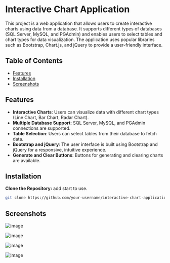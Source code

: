 # Interactive Chart Application

This project is a web application that allows users to create interactive charts using data from a database. It supports different types of databases (SQL Server, MySQL, and PGAdmin) and enables users to select tables and chart types for data visualization. The application uses popular libraries such as Bootstrap, Chart.js, and jQuery to provide a user-friendly interface.

## Table of Contents

- [Features](#features)
- [Installation](#installation)
- [Screenshots](#Screenshots)

## Features

- **Interactive Charts**: Users can visualize data with different chart types (Line Chart, Bar Chart, Radar Chart).
- **Multiple Database Support**: SQL Server, MySQL, and PGAdmin connections are supported.
- **Table Selection**: Users can select tables from their database to fetch data.
- **Bootstrap and jQuery**: The user interface is built using Bootstrap and jQuery for a responsive, intuitive experience.
- **Generate and Clear Buttons**: Buttons for generating and clearing charts are available.

## Installation
  **Clone the Repository:** add start to use.
   ```bash
   git clone https://github.com/your-username/interactive-chart-application.git
   ```

## Screenshots


![image](https://github.com/user-attachments/assets/1a6cbde8-3afe-4b2a-9d44-00c8aa30a7c1)

![image](https://github.com/user-attachments/assets/4056bfa6-0f42-417a-bccb-b51c45b6ede2)

![image](https://github.com/user-attachments/assets/478c9cc1-cde9-4d07-ade9-3596b7e3d7ad)

![image](https://github.com/user-attachments/assets/8746ce67-3fa8-402e-9607-27bf8f24d885)



